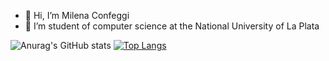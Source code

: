 - 👋 Hi, I’m Milena Confeggi
- 🌱 I’m student of computer science at the National University of La Plata



![Anurag's GitHub stats](https://github-readme-stats.vercel.app/api?username=anuraghazra&show_icons=true&theme=onedark) [![Top Langs](https://github-readme-stats.vercel.app/api/top-langs/?username=MilenaConfeggi)](https://github.com/anuraghazra/github-readme-stats)

